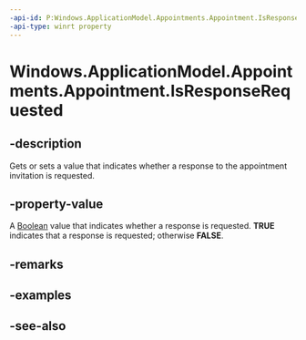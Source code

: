 ----api-id: P:Windows.ApplicationModel.Appointments.Appointment.IsResponseRequested
-api-type: winrt property
---<!-- Property syntaxpublic bool IsResponseRequested { get;  set; }--># Windows.ApplicationModel.Appointments.Appointment.IsResponseRequested## -descriptionGets or sets a value that indicates whether a response to the appointment invitation is requested.## -property-valueA [Boolean](https://msdn.microsoft.com/library/system.boolean.aspx) value that indicates whether a response is requested. **TRUE** indicates that a response is requested; otherwise **FALSE**.## -remarks## -examples## -see-also